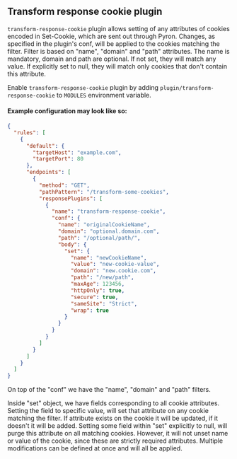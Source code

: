 ## Transform response cookie plugin

`transform-response-cookie` plugin allows setting of any attributes of cookies encoded in Set-Cookie, which are sent out through Pyron.
Changes, as specified in the plugin's conf, will be applied to the cookies matching the filter.
Filter is based on "name", "domain" and "path" attributes.
The name is mandatory, domain and path are optional.
If not set, they will match any value.
If explicitly set to null, they will match only cookies that don't contain this attribute.


Enable `transform-response-cookie` plugin by adding `plugin/transform-response-cookie` to `MODULES` environment variable.

#### Example configuration may look like so:

```json
{
  "rules": [
    {
      "default": {
        "targetHost": "example.com",
        "targetPort": 80
      },
      "endpoints": [
        {
          "method": "GET",
          "pathPattern": "/transform-some-cookies",
          "responsePlugins": [
            {
              "name": "transform-response-cookie",
              "conf": {
                "name": "originalCookieName",
                "domain": "optional.domain.com",
                "path": "/optional/path/",
                "body": {
                  "set": {
                    "name": "newCookieName",
                    "value": "new-cookie-value",
                    "domain": "new.cookie.com",
                    "path": "/new/path",
                    "maxAge": 123456,
                    "httpOnly": true,
                    "secure": true,
                    "sameSite": "Strict",
                    "wrap": true
                  }
                }
              }
            }
          ]
        }
      ]
    }
  ]
}
```
On top of the "conf" we have the "name", "domain" and "path" filters.

Inside "set" object, we have fields corresponding to all cookie attributes.
Setting the field to specific value, will set that attribute on any cookie matching the filter.
If attribute exists on the cookie it will be updated, if it doesn't it will be added.
Setting some field within "set" explicitly to null, will purge this attribute on all matching cookies.
However, it will not unset name or value of the cookie, since these are strictly required attributes.
Multiple modifications can be defined at once and will all be applied.
